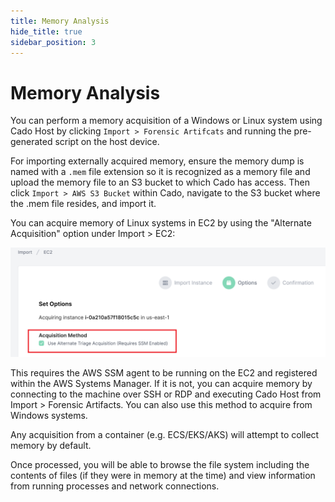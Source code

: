 ```yaml
---
title: Memory Analysis
hide_title: true
sidebar_position: 3
---
```


# Memory Analysis

You can perform a memory acquisition of a Windows or Linux system using Cado Host by clicking `Import > Forensic Artifcats` and running the pre-generated script on the host device.

For importing externally acquired memory, ensure the memory dump is named with a `.mem` file extension so it is recognized as a memory file and upload the memory file to an S3 bucket to which Cado has access.  Then click `Import > AWS S3 Bucket` within Cado, navigate to the S3 bucket where the .mem file resides, and import it.    

You can acquire memory of Linux systems in EC2 by using the "Alternate Acquisition" option under Import > EC2:

![AWS Memory](/img/alternate-ec2.png)

This requires the AWS SSM agent to be running on the EC2 and registered within the AWS Systems Manager. If it is not, you can acquire memory by connecting to the machine over SSH or RDP and executing Cado Host from Import > Forensic Artifacts. You can also use this method to acquire from Windows systems.

Any acquisition from a container (e.g. ECS/EKS/AKS) will attempt to collect memory by default.

Once processed, you will be able to browse the file system including the contents of files (if they were in memory at the time) and view information from running processes and network connections.  
